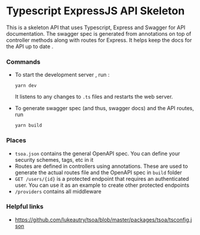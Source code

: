 # Typescript ExpressJS API Skeleton

This is a skeleton API that uses Typescript, Express and Swagger for 
API documentation. The swagger spec is generated from annotations
on top of controller methods along with routes for Express. It helps
keep the docs for the API up to date .


### Commands

- To start the development server , run :
  ```
  yarn dev
  ```
  It listens to any changes to `.ts` files and restarts the web server.


- To generate swagger spec (and thus, swagger docs) and the API routes, run
  ```
  yarn build 
  ```

### Places
- `tsoa.json` contains the general OpenAPI spec. You
  can define your security schemes, tags, etc in it
- Routes are defined in controllers using annotations. These are used
  to generate the actual routes file and the OpenAPI spec in `build`
  folder
- `GET /users/{id}` is a protected endpoint that requires an authenticated user. You 
  can use it as an example to create other protected endpoints
- `/providers` contains all middleware

  
### Helpful links
- https://github.com/lukeautry/tsoa/blob/master/packages/tsoa/tsconfig.json
